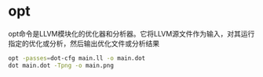 # opt
opt命令是LLVM模块化的优化器和分析器。它将LLVM源文件作为输入，对其运行指定的优化或分析，然后输出优化文件或分析结果

```sh
opt -passes=dot-cfg main.ll -o main.dot
dot main.dot -Tpng -o main.png
```